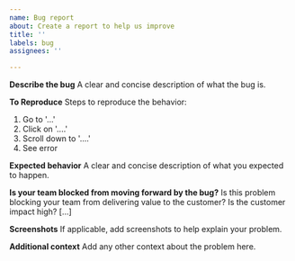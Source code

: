 ```yaml
---
name: Bug report
about: Create a report to help us improve
title: ''
labels: bug
assignees: ''

---
```


**Describe the bug**
A clear and concise description of what the bug is.

**To Reproduce**
Steps to reproduce the behavior:
1. Go to '...'
2. Click on '....'
3. Scroll down to '....'
4. See error

**Expected behavior**
A clear and concise description of what you expected to happen.

**Is your team blocked from moving forward by the bug?**
Is this problem blocking your team from delivering value to the customer? Is the customer impact high? [...]

**Screenshots**
If applicable, add screenshots to help explain your problem.

**Additional context**
Add any other context about the problem here.
